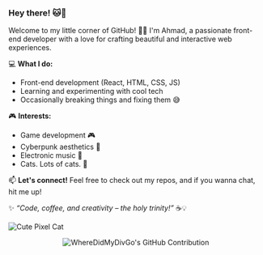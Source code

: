 ### Hey there! 🐱💖

Welcome to my little corner of GitHub! 🌸✨ I'm Ahmad, a passionate front-end developer with a love for crafting beautiful and interactive web experiences.

💻 **What I do:**
- Front-end development (React, HTML, CSS, JS)
- Learning and experimenting with cool tech
- Occasionally breaking things and fixing them 😅

🎮 **Interests:**
- Game development 🎮
- Cyberpunk aesthetics 🌆
- Electronic music 🎵
- Cats. Lots of cats. 🐾

📫 **Let's connect!**
Feel free to check out my repos, and if you wanna chat, hit me up!

✨ _“Code, coffee, and creativity – the holy trinity!”_ ☕💡

![Cute Pixel Cat](https://media.giphy.com/media/JIX9t2j0ZTN9S/giphy.gif)

<p align="center">   
  <img src="https://streak-stats.demolab.com/?user=WhereDidMyDivGo" alt="WhereDidMyDivGo's GitHub Contribution"/>
</p>



